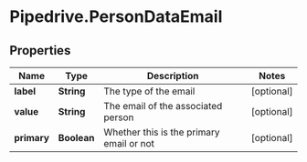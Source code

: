 # Pipedrive.PersonDataEmail

## Properties

Name | Type | Description | Notes
------------ | ------------- | ------------- | -------------
**label** | **String** | The type of the email | [optional] 
**value** | **String** | The email of the associated person | [optional] 
**primary** | **Boolean** | Whether this is the primary email or not | [optional] 


